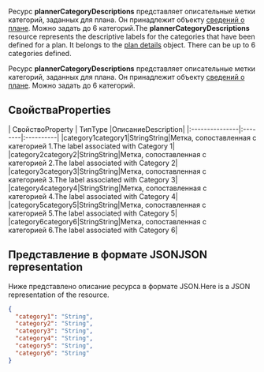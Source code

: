 <span data-ttu-id="950f4-p101">Ресурс **plannerCategoryDescriptions** представляет описательные метки категорий, заданных для плана. Он принадлежит объекту [сведений о плане](plannerplandetails.md). Можно задать до 6 категорий.</span><span class="sxs-lookup"><span data-stu-id="950f4-p101">The **plannerCategoryDescriptions** resource represents the descriptive labels for the categories that have been defined for a plan. It belongs to the [plan details](plannerplandetails.md) object. There can be up to 6 categories defined.</span></span>

Ресурс **plannerCategoryDescriptions** представляет описательные метки категорий, заданных для плана. Он принадлежит объекту [сведений о плане](plannerplandetails.md). Можно задать до 6 категорий. 


## <span data-ttu-id="950f4-105">Свойства</span><span class="sxs-lookup"><span data-stu-id="950f4-105">Properties</span></span>
<a id="properties" class="xliff"></a>
| <span data-ttu-id="950f4-106">Свойство</span><span class="sxs-lookup"><span data-stu-id="950f4-106">Property</span></span>     | <span data-ttu-id="950f4-107">Тип</span><span class="sxs-lookup"><span data-stu-id="950f4-107">Type</span></span>   |<span data-ttu-id="950f4-108">Описание</span><span class="sxs-lookup"><span data-stu-id="950f4-108">Description</span></span>|
|:---------------|:--------|:----------|
|<span data-ttu-id="950f4-109">category1</span><span class="sxs-lookup"><span data-stu-id="950f4-109">category1</span></span>|<span data-ttu-id="950f4-110">String</span><span class="sxs-lookup"><span data-stu-id="950f4-110">String</span></span>|<span data-ttu-id="950f4-111">Метка, сопоставленная с категорией 1.</span><span class="sxs-lookup"><span data-stu-id="950f4-111">The label associated with Category 1</span></span>|
|<span data-ttu-id="950f4-112">category2</span><span class="sxs-lookup"><span data-stu-id="950f4-112">category2</span></span>|<span data-ttu-id="950f4-113">String</span><span class="sxs-lookup"><span data-stu-id="950f4-113">String</span></span>|<span data-ttu-id="950f4-114">Метка, сопоставленная с категорией 2.</span><span class="sxs-lookup"><span data-stu-id="950f4-114">The label associated with Category 2</span></span>|
|<span data-ttu-id="950f4-115">category3</span><span class="sxs-lookup"><span data-stu-id="950f4-115">category3</span></span>|<span data-ttu-id="950f4-116">String</span><span class="sxs-lookup"><span data-stu-id="950f4-116">String</span></span>|<span data-ttu-id="950f4-117">Метка, сопоставленная с категорией 3.</span><span class="sxs-lookup"><span data-stu-id="950f4-117">The label associated with Category 3</span></span>|
|<span data-ttu-id="950f4-118">category4</span><span class="sxs-lookup"><span data-stu-id="950f4-118">category4</span></span>|<span data-ttu-id="950f4-119">String</span><span class="sxs-lookup"><span data-stu-id="950f4-119">String</span></span>|<span data-ttu-id="950f4-120">Метка, сопоставленная с категорией 4.</span><span class="sxs-lookup"><span data-stu-id="950f4-120">The label associated with Category 4</span></span>|
|<span data-ttu-id="950f4-121">category5</span><span class="sxs-lookup"><span data-stu-id="950f4-121">category5</span></span>|<span data-ttu-id="950f4-122">String</span><span class="sxs-lookup"><span data-stu-id="950f4-122">String</span></span>|<span data-ttu-id="950f4-123">Метка, сопоставленная с категорией 5.</span><span class="sxs-lookup"><span data-stu-id="950f4-123">The label associated with Category 5</span></span>|
|<span data-ttu-id="950f4-124">category6</span><span class="sxs-lookup"><span data-stu-id="950f4-124">category6</span></span>|<span data-ttu-id="950f4-125">String</span><span class="sxs-lookup"><span data-stu-id="950f4-125">String</span></span>|<span data-ttu-id="950f4-126">Метка, сопоставленная с категорией 6.</span><span class="sxs-lookup"><span data-stu-id="950f4-126">The label associated with Category 6</span></span>|

## <span data-ttu-id="950f4-127">Представление в формате JSON</span><span class="sxs-lookup"><span data-stu-id="950f4-127">JSON representation</span></span>
<a id="json-representation" class="xliff"></a>
<span data-ttu-id="950f4-128">Ниже представлено описание ресурса в формате JSON.</span><span class="sxs-lookup"><span data-stu-id="950f4-128">Here is a JSON representation of the resource.</span></span>

<!-- {
  "blockType": "resource",
  "optionalProperties": [

  ],
  "@odata.type": "microsoft.graph.plannerCategoryDescriptions"
}-->

```json
{
  "category1": "String",
  "category2": "String",
  "category3": "String",
  "category4": "String",
  "category5": "String",
  "category6": "String"
}

```

<!-- uuid: 8fcb5dbc-d5aa-4681-8e31-b001d5168d79
2015-10-25 14:57:30 UTC -->
<!-- {
  "type": "#page.annotation",
  "description": "plannerCategoryDescriptions resource",
  "keywords": "",
  "section": "documentation",
  "tocPath": ""
}-->